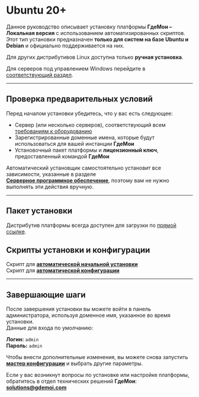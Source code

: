 # Ubuntu 20+

Данное руководство описывает установку платформы **ГдеМои – Локальная версия** с использованием автоматизированных скриптов.  
Этот тип установки предназначен **только для систем на базе Ubuntu и Debian** и официально поддерживается на них.

Для других дистрибутивов Linux доступна только **ручная установка**.

Для серверов под управлением Windows перейдите в [соответствующий раздел](../windows-installation/).

---

## Проверка предварительных условий

Перед началом установки убедитесь, что у вас есть следующее:

* Сервер (или несколько серверов), соответствующий всем [требованиям к оборудованию](../../../requirements/server-hardware.md)
* Зарегистрированные доменные имена, которые будут использоваться для вашей инстанции **ГдеМои**
* Установочный пакет платформы и **лицензионный ключ**, предоставленный командой **ГдеМои**

Автоматический установщик самостоятельно установит все зависимости, указанные в разделе  
[**Серверное программное обеспечение**](../../../requirements/server-software.md), поэтому вам не нужно выполнять эти действия вручную.

---

## Пакет установки

Дистрибутив платформы всегда доступен для загрузки по [прямой ссылке](https://get.navixy.com/latest).  

## Скрипты установки и конфигурации

Скрипт для [**автоматической начальной установки**](installation-wizard.md)  
Скрипт для [**автоматической конфигурации**](configuration-wizard.md)

---

## **Завершающие шаги**

После завершения установки вы можете войти в панель администратора, используя доменное имя, указанное во время установки.  
Данные для входа по умолчанию:

**Логин:** `admin`  
**Пароль:** `admin`

Чтобы внести дополнительные изменения, вы можете снова запустить [**мастер конфигурации**](configuration-wizard.md) и выбрать другие параметры.

Если у вас возникнут вопросы по установке или настройке платформы, обратитесь в отдел технических решений **ГдеМои**:  
[**solutions@gdemoi.com**](mailto:solutions@gdemoi.com)

